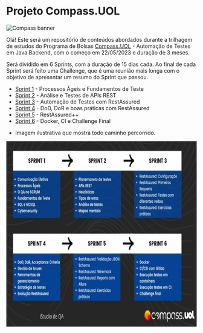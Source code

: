 # Projeto Compass.UOL
![Compass banner](https://d1.awsstatic.com/logos/Amazon%20MSK%20logos/COMPASS-LOGO.68deff1f584bea0767845872fa8f23b927d25149.png)

Olá! Este será um repositório de conteúdos abordados durante a trilhagem de estudos do Programa de Bolsas [Compass.UOL](compass.uol/) - Automação de Testes em Java Backend, com o começo em 22/05/2023 e duração de 3 meses. 

Será dividido em 6 Sprints, com a duração de 15 dias cada. Ao final de cada Sprint será feito uma Challenge, que é uma reunião mais longa com o objetivo de apresentar um resumo do Sprint que passou. <br>
- [Sprint 1](https://github.com/guilhermesvm/projeto-CompassUOL/tree/pb_sprint1) - Processos Ágeis e Fundamentos de Teste
- [Sprint 2](https://github.com/guilhermesvm/projeto-CompassUOL/tree/pb_sprint2) - Análise e Testes de APIs REST
- [Sprint 3](https://github.com/guilhermesvm/projeto-CompassUOL/tree/pb_sprint3) - Automação de Testes com RestAssured
- [Sprint 4](https://github.com/guilhermesvm/projeto-CompassUOL/tree/pb_sprint4) - DoD, DoR e boas práticas com RestAssured
- [Sprint 5](https://github.com/guilhermesvm/projeto-CompassUOL/tree/pb_sprint5) - RestAssured++
- [Sprint 6](https://github.com/guilhermesvm/compass-challengeSicredi) - Docker, CI e Challenge Final

* Imagem ilustrativa que mostra todo caminho percorrido.
<div align="center">
    <img src="img/trilha-compass.jpg" alt="trilha-compass" width="670px" height="490px">
</div>



